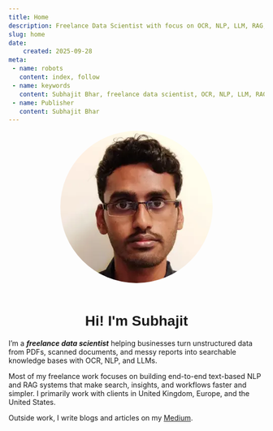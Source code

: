 ```yaml
---
title: Home
description: Freelance Data Scientist with focus on OCR, NLP, LLM, RAG, knowledge base
slug: home
date:
    created: 2025-09-28
meta: 
 - name: robots
   content: index, follow
 - name: keywords
   content: Subhajit Bhar, freelance data scientist, OCR, NLP, LLM, RAG, knowledge base
 - name: Publisher
   content: Subhajit Bhar
---
```





<div style="text-align: center; "><img src="../img/profile.webp" alt="Circular Image" style="width: 300px; height: 300px; border-radius: 50%; object-fit: cover; "></div>

<br>

<h1 style="text-align: center; font-family: 'Arial', sans-serif;">Hi! I'm  Subhajit</h1>

I’m a **_freelance data scientist_** helping businesses turn unstructured data from PDFs, scanned documents, and messy reports into searchable knowledge bases with OCR, NLP, and LLMs. 

Most of my freelance work focuses on building  end-to-end text-based NLP and RAG systems that make search, insights, and workflows faster and simpler. I primarily work with clients in United Kingdom, Europe, and the United States.

Outside work, I write blogs and articles on my [Medium](https://medium.com/@subhajitbhar1).
<!-- 
I'm a freelance machine learning engineer based in the United Kingdom with 3+ years of experience building data automation workflows, interactive dashboards, and machine learning systems across finance, e-commerce, and data-driven research.


I help businesses turn unstructured data - PDFs, scanned documents, and messy reports - into searchable knowledge bases using OCR, NLP, and LLMs. From RAG-powered chatbots to interactive dashboards, I build end-to-end AI systems that simplify search, insight, and automation.


I've had quite the journey - from diving deep into quantum research to building indie projects and taking on freelance work in finance and e-commerce. When it comes to machine learning, I don't just build prototypes that look good on paper. I'm all about creating real, production-ready systems that actually work in the wild. My go-to tools? Python, Streamlit, LangChain, and AWS - they help me deliver solutions that are both fast and rock-solid. -->


<br> 
